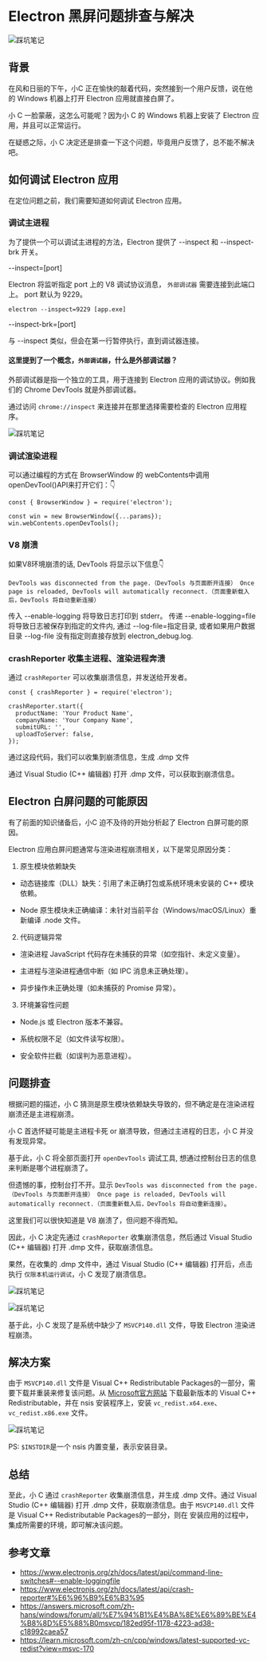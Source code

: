 # Electron 黑屏问题排查与解决

![踩坑笔记](./../../public/assets/踩坑笔记/21.jpg)

## 背景

在风和日丽的下午，小C 正在愉快的敲着代码，突然接到一个用户反馈，说在他的 Windows 机器上打开 Electron 应用就直接白屏了。

小 C 一脸蒙蔽，这怎么可能呢？因为小 C 的 Windows 机器上安装了 Electron 应用，并且可以正常运行。

在疑惑之际，小 C 决定还是排查一下这个问题，毕竟用户反馈了，总不能不解决吧。


## 如何调试 Electron 应用

在定位问题之前，我们需要知道如何调试 Electron 应用。

### 调试主进程

为了提供一个可以调试主进程的方法，Electron 提供了 --inspect 和 --inspect-brk 开关。

--inspect=[port]

Electron 将监听指定 port 上的 V8 调试协议消息， `外部调试器` 需要连接到此端口上。 port 默认为 9229。

```shell
electron --inspect=9229 [app.exe]
```

--inspect-brk=[port]

与 --inspect 类似，但会在第一行暂停执行，直到调试器连接。


#### 这里提到了一个概念，`外部调试器`，什么是外部调试器？

外部调试器是指一个独立的工具，用于连接到 Electron 应用的调试协议。例如我们的 Chrome DevTools 就是外部调试器。

通过访问 `chrome://inspect` 来连接并在那里选择需要检查的 Electron 应用程序。

![踩坑笔记](./../../public/assets/踩坑笔记/17.png) 


### 调试渲染进程

可以通过编程的方式在 BrowserWindow 的 webContents中调用openDevTool()API来打开它们：👇

```Js
const { BrowserWindow } = require('electron');

const win = new BrowserWindow({...params});
win.webContents.openDevTools();
```


### V8 崩溃

如果V8环境崩溃的话, DevTools 将显示以下信息👇

`
DevTools was disconnected from the page.（DevTools 与页面断开连接） Once page is reloaded, DevTools will automatically reconnect.（页面重新载入后，DevTools 将自动重新连接）
`

传入 --enable-logging 将导致日志打印到 stderr。 传递 --enable-logging=file 将导致日志被保存到指定的文件内, 通过 --log-file=指定目录, 或者如果用户数据目录 --log-file 没有指定则直接存放到 electron_debug.log.


### crashReporter 收集主进程、渲染进程奔溃 

通过 `crashReporter` 可以收集崩溃信息，并发送给开发者。

```Js
const { crashReporter } = require('electron');

crashReporter.start({
  productName: 'Your Product Name',
  companyName: 'Your Company Name',
  submitURL: '',
  uploadToServer: false,
});
```

通过这段代码，我们可以收集到崩溃信息，生成 .dmp 文件

通过 Visual Studio (C++ 编辑器) 打开 .dmp 文件，可以获取到崩溃信息。

## Electron 白屏问题的可能原因

有了前面的知识储备后，小C 迫不及待的开始分析起了 Electron 白屏可能的原因。

Electron 应用白屏问题通常与渲染进程崩溃相关，以下是常见原因分类：

1. 原生模块依赖缺失

- 动态链接库（DLL）缺失：引用了未正确打包或系统环境未安装的 C++ 模块依赖。

- Node 原生模块未正确编译：未针对当前平台（Windows/macOS/Linux）重新编译 .node 文件。

2. 代码逻辑异常
   
- 渲染进程 JavaScript 代码存在未捕获的异常（如空指针、未定义变量）。

- 主进程与渲染进程通信中断（如 IPC 消息未正确处理）。

- 异步操作未正确处理（如未捕获的 Promise 异常）。

3. 环境兼容性问题
   
- Node.js 或 Electron 版本不兼容。

- 系统权限不足（如文件读写权限）。

- 安全软件拦截（如误判为恶意进程）。


## 问题排查

根据问题的描述，小 C 猜测是原生模块依赖缺失导致的，但不确定是在渲染进程崩溃还是主进程崩溃。

小 C 首选怀疑可能是主进程卡死 or 崩溃导致，但通过主进程的日志，小 C 并没有发现异常。

基于此，小 C 将全部页面打开 `openDevTools` 调试工具, 想通过控制台日志的信息来判断是哪个进程崩溃了。

但遗憾的事，控制台打不开。显示 `DevTools was disconnected from the page.（DevTools 与页面断开连接） Once page is reloaded, DevTools will automatically reconnect.（页面重新载入后，DevTools 将自动重新连接）`。

这里我们可以很快知道是 V8 崩溃了，但问题不得而知。

因此，小 C 决定先通过 `crashReporter` 收集崩溃信息，然后通过 Visual Studio (C++ 编辑器) 打开 .dmp 文件，获取崩溃信息。

果然，在收集的 .dmp 文件中，通过 Visual Studio (C++ 编辑器) 打开后，点击执行 `仅限本机运行调试`，小 C 发现了崩溃信息。

![踩坑笔记](./../../public/assets/踩坑笔记/18.png) 


![踩坑笔记](./../../public/assets/踩坑笔记/19.png) 

基于此，小 C 发现了是系统中缺少了 `MSVCP140.dll` 文件，导致 Electron 渲染进程崩溃。


## 解决方案

由于 `MSVCP140.dll` 文件是 Visual C++ Redistributable Packages的一部分，需要下载并重装来修复该问题。从 [Microsoft官方网站]( https://learn.microsoft.com/zh-cn/cpp/windows/latest-supported-vc-redist?view=msvc-170) 下载最新版本的 Visual C++ Redistributable，并在 nsis 安装程序上，安装 `vc_redist.x64.exe`、 `vc_redist.x86.exe` 文件。


![踩坑笔记](./../../public/assets/踩坑笔记/20.png) 

PS: `$INSTDIR`是一个 nsis 内置变量，表示安装目录。


## 总结

至此，小 C 通过 `crashReporter` 收集崩溃信息，并生成 .dmp 文件。通过 Visual Studio (C++ 编辑器) 打开 .dmp 文件，获取崩溃信息。由于 `MSVCP140.dll` 文件是 Visual C++ Redistributable Packages的一部分，则在 安装应用的过程中，集成所需要的环境，即可解决该问题。


## 参考文章
- https://www.electronjs.org/zh/docs/latest/api/command-line-switches#--enable-loggingfile
- https://www.electronjs.org/zh/docs/latest/api/crash-reporter#%E6%96%B9%E6%B3%95
- https://answers.microsoft.com/zh-hans/windows/forum/all/%E7%94%B1%E4%BA%8E%E6%89%BE%E4%B8%8D%E5%88%B0msvcp/182ed95f-1178-4223-ad38-c18992caea57
- https://learn.microsoft.com/zh-cn/cpp/windows/latest-supported-vc-redist?view=msvc-170

